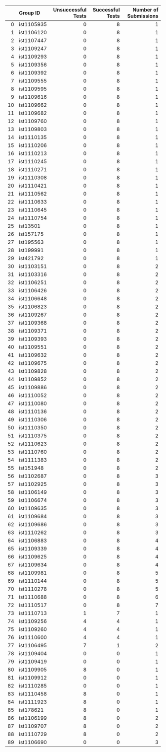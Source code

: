 |    | Group ID   |   Unsuccessful Tests |   Successful Tests |   Number of Submissions |
|---:|:-----------|---------------------:|-------------------:|------------------------:|
|  0 | ist1105935 |                    0 |                  8 |                       1 |
|  1 | ist1106120 |                    0 |                  8 |                       1 |
|  2 | ist1107447 |                    0 |                  8 |                       1 |
|  3 | ist1109247 |                    0 |                  8 |                       1 |
|  4 | ist1109293 |                    0 |                  8 |                       1 |
|  5 | ist1109356 |                    0 |                  8 |                       1 |
|  6 | ist1109392 |                    0 |                  8 |                       1 |
|  7 | ist1109555 |                    0 |                  8 |                       1 |
|  8 | ist1109595 |                    0 |                  8 |                       1 |
|  9 | ist1109616 |                    0 |                  8 |                       1 |
| 10 | ist1109662 |                    0 |                  8 |                       1 |
| 11 | ist1109682 |                    0 |                  8 |                       1 |
| 12 | ist1109760 |                    0 |                  8 |                       1 |
| 13 | ist1109803 |                    0 |                  8 |                       1 |
| 14 | ist1110135 |                    0 |                  8 |                       1 |
| 15 | ist1110206 |                    0 |                  8 |                       1 |
| 16 | ist1110213 |                    0 |                  8 |                       1 |
| 17 | ist1110245 |                    0 |                  8 |                       1 |
| 18 | ist1110271 |                    0 |                  8 |                       1 |
| 19 | ist1110308 |                    0 |                  8 |                       1 |
| 20 | ist1110421 |                    0 |                  8 |                       1 |
| 21 | ist1110562 |                    0 |                  8 |                       1 |
| 22 | ist1110633 |                    0 |                  8 |                       1 |
| 23 | ist1110645 |                    0 |                  8 |                       1 |
| 24 | ist1110754 |                    0 |                  8 |                       1 |
| 25 | ist13501   |                    0 |                  8 |                       1 |
| 26 | ist157175  |                    0 |                  8 |                       1 |
| 27 | ist195563  |                    0 |                  8 |                       1 |
| 28 | ist199991  |                    0 |                  8 |                       1 |
| 29 | ist421792  |                    0 |                  8 |                       1 |
| 30 | ist1103151 |                    0 |                  8 |                       2 |
| 31 | ist1103316 |                    0 |                  8 |                       2 |
| 32 | ist1106251 |                    0 |                  8 |                       2 |
| 33 | ist1106426 |                    0 |                  8 |                       2 |
| 34 | ist1106648 |                    0 |                  8 |                       2 |
| 35 | ist1106823 |                    0 |                  8 |                       2 |
| 36 | ist1109267 |                    0 |                  8 |                       2 |
| 37 | ist1109368 |                    0 |                  8 |                       2 |
| 38 | ist1109371 |                    0 |                  8 |                       2 |
| 39 | ist1109393 |                    0 |                  8 |                       2 |
| 40 | ist1109551 |                    0 |                  8 |                       2 |
| 41 | ist1109632 |                    0 |                  8 |                       2 |
| 42 | ist1109675 |                    0 |                  8 |                       2 |
| 43 | ist1109828 |                    0 |                  8 |                       2 |
| 44 | ist1109852 |                    0 |                  8 |                       2 |
| 45 | ist1109886 |                    0 |                  8 |                       2 |
| 46 | ist1110052 |                    0 |                  8 |                       2 |
| 47 | ist1110080 |                    0 |                  8 |                       2 |
| 48 | ist1110136 |                    0 |                  8 |                       2 |
| 49 | ist1110306 |                    0 |                  8 |                       2 |
| 50 | ist1110350 |                    0 |                  8 |                       2 |
| 51 | ist1110375 |                    0 |                  8 |                       2 |
| 52 | ist1110623 |                    0 |                  8 |                       2 |
| 53 | ist1110760 |                    0 |                  8 |                       2 |
| 54 | ist1111383 |                    0 |                  8 |                       2 |
| 55 | ist151948  |                    0 |                  8 |                       2 |
| 56 | ist1102687 |                    0 |                  8 |                       3 |
| 57 | ist1102925 |                    0 |                  8 |                       3 |
| 58 | ist1106149 |                    0 |                  8 |                       3 |
| 59 | ist1106674 |                    0 |                  8 |                       3 |
| 60 | ist1109635 |                    0 |                  8 |                       3 |
| 61 | ist1109684 |                    0 |                  8 |                       3 |
| 62 | ist1109686 |                    0 |                  8 |                       3 |
| 63 | ist1110262 |                    0 |                  8 |                       3 |
| 64 | ist1106883 |                    0 |                  8 |                       4 |
| 65 | ist1109339 |                    0 |                  8 |                       4 |
| 66 | ist1109625 |                    0 |                  8 |                       4 |
| 67 | ist1109634 |                    0 |                  8 |                       4 |
| 68 | ist1109981 |                    0 |                  8 |                       5 |
| 69 | ist1110144 |                    0 |                  8 |                       5 |
| 70 | ist1110278 |                    0 |                  8 |                       5 |
| 71 | ist1110688 |                    0 |                  8 |                       6 |
| 72 | ist1110517 |                    0 |                  8 |                       7 |
| 73 | ist1110713 |                    1 |                  7 |                       1 |
| 74 | ist1109256 |                    4 |                  4 |                       1 |
| 75 | ist1109260 |                    4 |                  4 |                       1 |
| 76 | ist1110600 |                    4 |                  4 |                       1 |
| 77 | ist1106495 |                    7 |                  1 |                       2 |
| 78 | ist1109404 |                    0 |                  0 |                       1 |
| 79 | ist1109419 |                    0 |                  0 |                       1 |
| 80 | ist1109905 |                    8 |                  0 |                       1 |
| 81 | ist1109912 |                    0 |                  0 |                       1 |
| 82 | ist1110285 |                    0 |                  0 |                       1 |
| 83 | ist1110458 |                    8 |                  0 |                       1 |
| 84 | ist1111923 |                    8 |                  0 |                       1 |
| 85 | ist178621  |                    8 |                  0 |                       1 |
| 86 | ist1106199 |                    8 |                  0 |                       2 |
| 87 | ist1109707 |                    8 |                  0 |                       2 |
| 88 | ist1110729 |                    8 |                  0 |                       2 |
| 89 | ist1106690 |                    0 |                  0 |                       3 |
